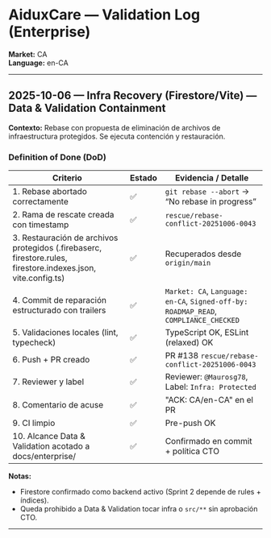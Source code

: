 # AiduxCare — Validation Log (Enterprise)

**Market:** CA  
**Language:** en-CA

---

## 2025-10-06 — Infra Recovery (Firestore/Vite) — Data & Validation Containment

**Contexto:** Rebase con propuesta de eliminación de archivos de infraestructura protegidos. Se ejecuta contención y restauración.

### Definition of Done (DoD)

| Criterio                                                                                                          | Estado | Evidencia / Detalle                                                                                                              |
| ----------------------------------------------------------------------------------------------------------------- | ------ | -------------------------------------------------------------------------------------------------------------------------------- |
| 1. Rebase abortado correctamente                                                                                  | ✅      | `git rebase --abort` → “No rebase in progress”                                                                                   |
| 2. Rama de rescate creada con timestamp                                                                           | ✅      | `rescue/rebase-conflict-20251006-0043`                                                                                           |
| 3. Restauración de archivos protegidos (.firebaserc, firestore.rules, firestore.indexes.json, vite.config.ts)     | ✅      | Recuperados desde `origin/main`                                                                                                  |
| 4. Commit de reparación estructurado con trailers                                                                  | ✅      | `Market: CA`, `Language: en-CA`, `Signed-off-by: ROADMAP_READ`, `COMPLIANCE_CHECKED`                                             |
| 5. Validaciones locales (lint, typecheck)                                                                         | ✅      | TypeScript OK, ESLint (relaxed) OK                                                                                               |
| 6. Push + PR creado                                                                                                | ✅      | PR #138 `rescue/rebase-conflict-20251006-0043`                                                                                   |
| 7. Reviewer y label                                                                                                | ✅      | Reviewer: `@Maurosg78`, Label: `Infra: Protected`                                                                                |
| 8. Comentario de acuse                                                                                             | ✅      | "ACK: CA/en-CA" en el PR                                                                                                         |
| 9. CI limpio                                                                                                       | ✅      | Pre-push OK                                                                                                                      |
| 10. Alcance Data & Validation acotado a docs/enterprise/                                                           | ✅      | Confirmado en commit + política CTO                                                                                              |

**Notas:**
- Firestore confirmado como backend activo (Sprint 2 depende de rules + índices).
- Queda prohibido a Data & Validation tocar infra o `src/**` sin aprobación CTO.

---
